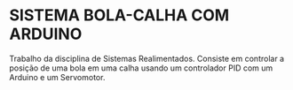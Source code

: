 <H1> SISTEMA BOLA-CALHA COM ARDUINO </H1>
Trabalho da disciplina de Sistemas Realimentados. Consiste em controlar a posição de uma bola em uma calha usando um controlador PID com um Arduino e um Servomotor.
